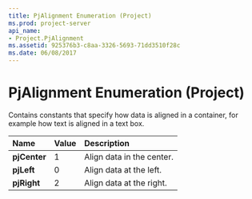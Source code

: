 ```yaml
---
title: PjAlignment Enumeration (Project)
ms.prod: project-server
api_name:
- Project.PjAlignment
ms.assetid: 925376b3-c8aa-3326-5693-71dd3510f28c
ms.date: 06/08/2017
---
```



# PjAlignment Enumeration (Project)

Contains constants that specify how data is aligned in a container, for example how text is aligned in a text box. 



|**Name**|**Value**|**Description**|
|:-----|:-----|:-----|
|**pjCenter**|1|Align data in the center.|
|**pjLeft**|0|Align data at the left.|
|**pjRight**|2|Align data at the right.|

